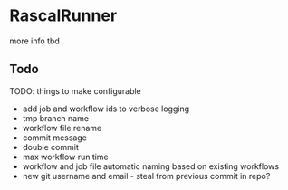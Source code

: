 # RascalRunner

more info tbd

## Todo

TODO: things to make configurable
- add job and workflow ids to verbose logging
- tmp branch name
- workflow file rename
- commit message
- double commit
- max workflow run time
- workflow and job file automatic naming based on existing workflows
- new git username and email - steal from previous commit in repo?